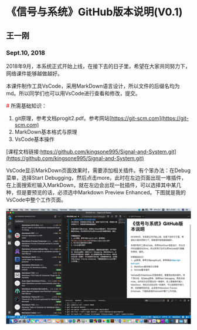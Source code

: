 # 《信号与系统》GitHub版本说明(V0.1)
## 王一刚 
### Sept.10, 2018


2018年9月，本系统正式开始上线，在接下去的日子里，希望在大家共同努力下，网络课件能够越做越好。

本课件制作工具VsCode，采用MarkDown语言设计，所以文件的后缀名均为md。所以同学们也可以用VsCode进行查看和修改，提交。

<font color=red>\#</font>  所需基础知识：
1. git原理，参考文档progit2.pdf。参考网站[https://git-scm.com](https://git-scm.com)
2. MarkDown基本格式与原理
3. VsCode基本操作

[课程文档链接:https://github.com/kingsone995/Signal-and-System.git](https://github.com/kingsone995/Signal-and-System.git)

VsCode显示MarkDown页面效果时，需要添加相关插件。有个笨办法：在Debug菜单，选择Start Debugging，然后点击more。此时在左边页面出现一堆插件，在上面搜索栏输入MarkDown，就在左边会出现一批插件，可以选择其中某几种，但是要预览的话，必须选中Markdown Preview Enhanced。下图就是我的VsCode中整个工作页面。

![image](https://raw.githubusercontent.com/kingsone995/Signal-and-System/master/VsCode.png)

[^_^]:
    [image](/Users/wangyigang/Documents/kingsone/github/Signal-and-System/VsCode.png)

